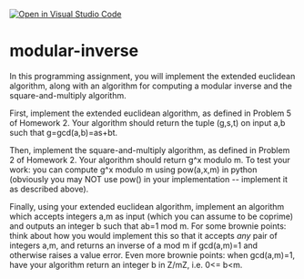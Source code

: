 [![Open in Visual Studio Code](https://classroom.github.com/assets/open-in-vscode-c66648af7eb3fe8bc4f294546bfd86ef473780cde1dea487d3c4ff354943c9ae.svg)](https://classroom.github.com/online_ide?assignment_repo_id=10031152&assignment_repo_type=AssignmentRepo)
# modular-inverse

In this programming assignment, you will implement the extended euclidean algorithm, along with an algorithm for computing a modular inverse and the square-and-multiply algorithm. 

First, 
implement the extended euclidean algorithm, as defined in Problem 5 of Homework 2. Your algorithm should return the tuple (g,s,t) on input a,b such that 
g=gcd(a,b)=as+bt. 

Then, implement the square-and-multiply algorithm, as defined in Problem 2 of Homework 2. Your algorithm should return g^x modulo m. To test your work: you can compute g^x modulo m using pow(a,x,m) in python (obviously you may NOT use pow() in your implementation -- implement it as described above). 

Finally, using your extended euclidean algorithm, implement an algorithm which accepts integers a,m as input (which you can assume to be coprime) and outputs 
an integer b such that ab=1 mod m. For some brownie points: think about how you would implement this so that it accepts *any* pair of integers a,m, and returns an inverse of a mod m if gcd(a,m)=1 and otherwise raises a value error. Even more brownie points: when gcd(a,m)=1, have your algorithm return an integer b in Z/mZ, i.e. 0<= b<m. 

